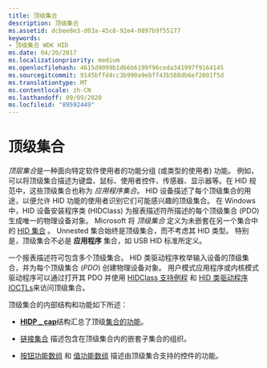 ```yaml
---
title: 顶级集合
description: 顶级集合
ms.assetid: dcbee8e3-d03a-45c8-92e4-0897b9f55177
keywords:
- 顶级集合 WDK HID
ms.date: 04/20/2017
ms.localizationpriority: medium
ms.openlocfilehash: 4615d9099b1d66b6199f96ceda341997f9164145
ms.sourcegitcommit: 9145bffd4cc3b990a9ebff43b588db6ef2001f5d
ms.translationtype: MT
ms.contentlocale: zh-CN
ms.lasthandoff: 09/09/2020
ms.locfileid: "89592449"
---
```

# <a name="top-level-collections"></a>顶级集合




*顶层集合*是一种面向特定软件使用者的功能分组 (或类型的使用者) 功能。 例如，可以将顶级集合描述为键盘、鼠标、使用者控件、传感器、显示器等。在 HID 规范中，这些顶级集合也称为 *应用程序集合*。 HID 设备描述了每个顶级集合的用途，以便允许 HID 功能的使用者识别它们可能感兴趣的顶级集合。 在 Windows 中，HID 设备安装程序类 (HIDClass) 为报表描述符所描述的每个顶级集合 (PDO) 生成唯一的物理设备对象。
Microsoft 将 *顶级集合* 定义为未嵌套在另一个集合中的 [HID 集合](hid-collections.md) 。 Unnested 集合始终是顶级集合，而不考虑其 HID 类型。 特别是，顶级集合不必是 **应用程序** 集合，如 USB HID 标准所定义。

一个报表描述符可包含多个顶级集合。 HID 类驱动程序枚举输入设备的顶级集合，并为每个顶级集合 (*PDO*) 创建物理设备对象。 用户模式应用程序或内核模式驱动程序可以通过打开其 PDO 并使用 [HIDClass 支持例程](/windows-hardware/drivers/ddi/_hid/#hidclass-support-routines) 和 [HID 类驱动程序 IOCTLs](/windows-hardware/drivers/ddi/_hid/#hid-class-driver-ioctls)来访问顶级集合。

顶级集合的内部结构和功能如下所述：

-   [**HIDP \_ cap**](/windows-hardware/drivers/ddi/hidpi/ns-hidpi-_hidp_caps)结构汇总了顶级[集合的功能](collection-capability.md)。

-   [链接集合](link-collections.md) 描述包含在顶级集合内的嵌套子集合的组织。

-   [按钮功能数组](button-capability-arrays.md) 和 [值功能数组](value-capability-arrays.md) 描述由顶级集合支持的控件的功能。

